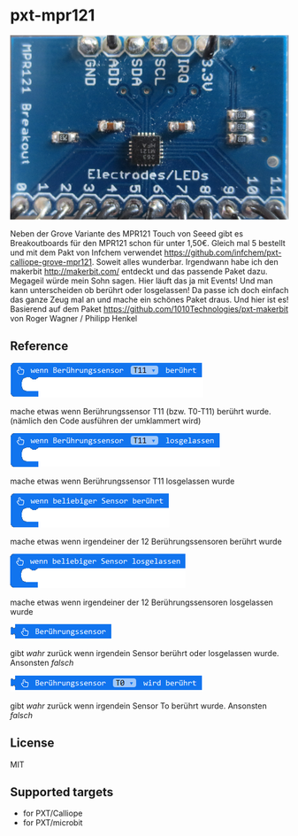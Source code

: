 
# pxt-mpr121

![](https://github.com/MKleinSB/pxt-mpr121/blob/master/mpr121Breakout.png) 

Neben der Grove Variante des MPR121 Touch von Seeed gibt es Breakoutboards für den MPR121 schon für unter 1,50€. Gleich mal 5 bestellt und mit dem Pakt von Infchem verwendet https://github.com/infchem/pxt-calliope-grove-mpr121. Soweit alles wunderbar. 
Irgendwann habe ich den makerbit  http://makerbit.com/ entdeckt und das passende Paket dazu. Megageil würde mein Sohn sagen. Hier läuft das ja mit Events! Und man kann unterscheiden ob berührt oder losgelassen!
Da passe ich doch einfach das ganze Zeug mal an und mache ein schönes Paket draus. Und hier ist es! Basierend auf dem Paket 
https://github.com/1010Technologies/pxt-makerbit von Roger Wagner / Philipp Henkel

## Reference

![](https://github.com/MKleinSB/pxt-mpr121/blob/master/1.png) 

mache etwas wenn Berührungssensor T11 (bzw. T0-T11) berührt wurde. (nämlich den Code ausführen der umklammert wird)


![](https://github.com/MKleinSB/pxt-mpr121/blob/master/2.png) 

mache etwas wenn Berührungssensor T11 losgelassen wurde


![](https://github.com/MKleinSB/pxt-mpr121/blob/master/3.png) 

mache etwas wenn irgendeiner der 12 Berührungssensoren berührt wurde


![](https://github.com/MKleinSB/pxt-mpr121/blob/master/4.png) 

mache etwas wenn irgendeiner der 12 Berührungssensoren losgelassen wurde


![](https://github.com/MKleinSB/pxt-mpr121/blob/master/5.png) 

gibt *wahr* zurück wenn irgendein Sensor berührt oder losgelassen wurde. Ansonsten *falsch*


![](https://github.com/MKleinSB/pxt-mpr121/blob/master/6.png) 

gibt *wahr* zurück wenn irgendein Sensor To berührt wurde. Ansonsten *falsch*


## License

MIT

## Supported targets

* for PXT/Calliope
* for PXT/microbit

